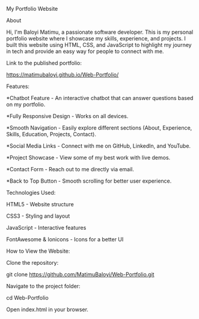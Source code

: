 My Portfolio Website

About

Hi, I'm Baloyi Matimu, a passionate software developer. This is my personal portfolio website where I showcase my skills, experience, and projects. I built this website using HTML, CSS, and JavaScript to highlight my journey in tech and provide an easy way for people to connect with me.

Link to the published portfolio:

https://matimubaloyi.github.io/Web-Portfolio/

Features:

*Chatbot Feature - An interactive chatbot that can answer questions based on my portfolio.

*Fully Responsive Design - Works on all devices.

*Smooth Navigation - Easily explore different sections (About, Experience, Skills, Education, Projects, Contact).

*Social Media Links - Connect with me on GitHub, LinkedIn, and YouTube.

*Project Showcase - View some of my best work with live demos.

*Contact Form - Reach out to me directly via email.

*Back to Top Button - Smooth scrolling for better user experience.

Technologies Used:

HTML5 - Website structure

CSS3 - Styling and layout

JavaScript - Interactive features

FontAwesome & Ionicons - Icons for a better UI

How to View the Website:

Clone the repository:

git clone https://github.com/MatimuBaloyi/Web-Portfolio.git

Navigate to the project folder:

cd Web-Portfolio

Open index.html in your browser.

